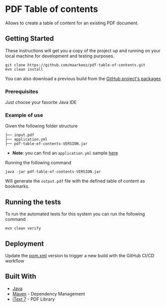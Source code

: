 # PDF Table of contents

Allows to create a table of content for an existing PDF document.

## Getting Started

These instructions will get you a copy of the project up and running on your local machine for development and testing purposes.

```
git clone https://github.com/maarkeez/pdf-table-of-contents.git
mvn clean install
```

You can also download a previous build from the [GitHub project's packages](https://github.com/maarkeez/pdf-table-of-contents/packages)

### Prerequisites

Just choose your favorite Java IDE

### Example of use

Given the following folder structure

```
├── input.pdf
├── application.yml
├── pdf-table-of-contents-VERSION.jar
```
 - **Note**: you can find an `application.yml`  sample [here](https://github.com/maarkeez/pdf-table-of-contents/blob/master/src/main/resources/application.yml)


Running the following command
```
java -jar pdf-table-of-contents-VERSION.jar
```


Will generate the `output.pdf` file with the defined table of content as bookmarks.


## Running the tests

To run the automated tests for this system you can run the following command
```
mvn clean verify
```

## Deployment

Update the [pom.xml](https://github.com/maarkeez/pdf-table-of-contents/blob/master/pom.xml) version to trigger a new build with the GitHub CI/CD workflow

## Built With

* [Java](https://docs.oracle.com/javase/8/docs/api/)
* [Maven](https://maven.apache.org/) - Dependency Management
* [iText 7](https://itextpdf.com/en/products/itext-7) - PDF Library
